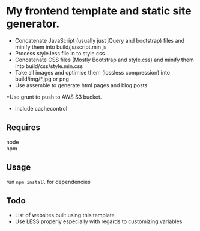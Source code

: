 # My frontend template and static site generator.  

* Concatenate JavaScript (usually just jQuery and bootstrap) files and minify them into build/js/script.min.js  
* Process style.less file in to style.css  
* Concatenate CSS files (Mostly Bootstrap and style.css) and minify them into build/css/style.min.css  
* Take all images and optimise them (lossless compression) into build/img/*.jpg or png  
* Use assemble to generate html pages and blog posts  

*Use grunt to push to AWS S3 bucket.
- include cachecontrol

## Requires

node  
npm

## Usage

run `npm install` for dependencies

## Todo

* List of websites built using this template
* Use LESS properly especially with regards to customizing variables
